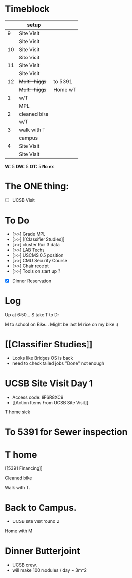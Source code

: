 # Timeblock

|     | setup           |         |
| --- | --------------- | ------- |
| 9   | Site Visit      |         |
|     | Site Visit      |         |
| 10  | Site Visit      |         |
|     | Site Visit      |         |
| 11  | Site Visit      |         |
|     | Site Visit      |         |
| 12  | ~~Multi-higgs~~ | to 5391 |
|     | ~~Multi-higgs~~ | Home wT |
| 1   | w/T             |         |
|     | MPL             |         |
| 2   | cleaned bike    |         |
|     | w/T             |         |
| 3   | walk with T     |         |
|     | campus          |         |
| 4   | Site Visit      |         |
|     | Site Visit      |         |

**W:** 5
**DW:** 5
**OT:** 5
**No ex**

# The ONE thing: 
- [ ] UCSB Visit


# To Do
- [>>] Grade MPL
- [>>] [[Classifier Studies]]
- [>>] cluster Run 3 data
- [>>] LAB Techs
- [>>] USCMS 0.5 position
- [>>] CMU Security Course
- [>>] Chair receipt 
- [>>] Tools on start up ?
- [x] Dinner Reservation



# Log

Up at 6:50... S take T to Dr

M to school on Bike... Might be last M ride on my bike :(

# [[Classifier Studies]]
- Looks like Bridges OS is back
- need to check failed jobs "Done" not enough


# UCSB Site Visit Day 1
-  Access code: 8F6R8XC9
- [[Action Items From UCSB Site Visit]]


T home sick

# To 5391 for Sewer inspection


# T home 


[[5391 Financing]]

Cleaned bike

Walk with T. 

# Back to Campus.
- UCSB site visit round 2

Home with M 

# Dinner Butterjoint 
- UCSB crew. 
- will make 100 modules / day ~ 3m^2 


